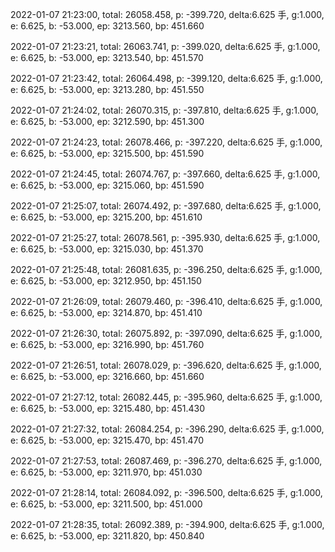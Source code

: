 2022-01-07 21:23:00, total: 26058.458, p: -399.720, delta:6.625 手, g:1.000, e: 6.625, b: -53.000, ep: 3213.560, bp: 451.660

2022-01-07 21:23:21, total: 26063.741, p: -399.020, delta:6.625 手, g:1.000, e: 6.625, b: -53.000, ep: 3213.540, bp: 451.570

2022-01-07 21:23:42, total: 26064.498, p: -399.120, delta:6.625 手, g:1.000, e: 6.625, b: -53.000, ep: 3213.280, bp: 451.550

2022-01-07 21:24:02, total: 26070.315, p: -397.810, delta:6.625 手, g:1.000, e: 6.625, b: -53.000, ep: 3212.590, bp: 451.300

2022-01-07 21:24:23, total: 26078.466, p: -397.220, delta:6.625 手, g:1.000, e: 6.625, b: -53.000, ep: 3215.500, bp: 451.590

2022-01-07 21:24:45, total: 26074.767, p: -397.660, delta:6.625 手, g:1.000, e: 6.625, b: -53.000, ep: 3215.060, bp: 451.590

2022-01-07 21:25:07, total: 26074.492, p: -397.680, delta:6.625 手, g:1.000, e: 6.625, b: -53.000, ep: 3215.200, bp: 451.610

2022-01-07 21:25:27, total: 26078.561, p: -395.930, delta:6.625 手, g:1.000, e: 6.625, b: -53.000, ep: 3215.030, bp: 451.370

2022-01-07 21:25:48, total: 26081.635, p: -396.250, delta:6.625 手, g:1.000, e: 6.625, b: -53.000, ep: 3212.950, bp: 451.150

2022-01-07 21:26:09, total: 26079.460, p: -396.410, delta:6.625 手, g:1.000, e: 6.625, b: -53.000, ep: 3214.870, bp: 451.410

2022-01-07 21:26:30, total: 26075.892, p: -397.090, delta:6.625 手, g:1.000, e: 6.625, b: -53.000, ep: 3216.990, bp: 451.760

2022-01-07 21:26:51, total: 26078.029, p: -396.620, delta:6.625 手, g:1.000, e: 6.625, b: -53.000, ep: 3216.660, bp: 451.660

2022-01-07 21:27:12, total: 26082.445, p: -395.960, delta:6.625 手, g:1.000, e: 6.625, b: -53.000, ep: 3215.480, bp: 451.430

2022-01-07 21:27:32, total: 26084.254, p: -396.290, delta:6.625 手, g:1.000, e: 6.625, b: -53.000, ep: 3215.470, bp: 451.470

2022-01-07 21:27:53, total: 26087.469, p: -396.270, delta:6.625 手, g:1.000, e: 6.625, b: -53.000, ep: 3211.970, bp: 451.030

2022-01-07 21:28:14, total: 26084.092, p: -396.500, delta:6.625 手, g:1.000, e: 6.625, b: -53.000, ep: 3211.500, bp: 451.000

2022-01-07 21:28:35, total: 26092.389, p: -394.900, delta:6.625 手, g:1.000, e: 6.625, b: -53.000, ep: 3211.820, bp: 450.840